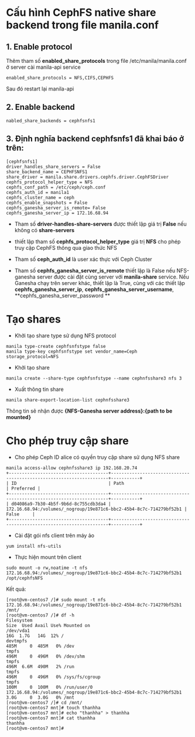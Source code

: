 # Cấu hình CephFS native share backend trong file manila.conf

## 1. Enable protocol 
Thêm tham số **enabled_share_protocols** trong file /etc/manila/manila.conf ở server cài manila-api service
```
enabled_share_protocols = NFS,CIFS,CEPHFS
```
Sau đó restart lại manila-api
## 2. Enable backend 

```
nabled_share_backends = cephfsnfs1
```

## 3. Định nghĩa backend **cephfsnfs1** đã khai báo ở trên:
```
[cephfsnfs1]
driver_handles_share_servers = False
share_backend_name = CEPHFSNFS1
share_driver = manila.share.drivers.cephfs.driver.CephFSDriver
cephfs_protocol_helper_type = NFS
cephfs_conf_path = /etc/ceph/ceph.conf
cephfs_auth_id = manila1
cephfs_cluster_name = ceph
cephfs_enable_snapshots = False
cephfs_ganesha_server_is_remote= False
cephfs_ganesha_server_ip = 172.16.68.94
```
- Tham số **driver-handles-share-servers** được thiết lập giá trị **False** nếu không có **share-servers**

- thiết lập tham số **cephfs_protocol_helper_type** giá trị **NFS** cho phép truy cập CephFS thông qua giao thức NFS 
- Tham số **ceph_auth_id** là user xác thực với Ceph Cluster
- Tham số **cephfs_ganesha_server_is_remote** thiết lập là False nếu NFS-ganesha server được cài đặt cùng server với **manila-share**
service. Nếu Ganesha chạy trên server khác, thiết lập là True, cùng với các thiết lập **cephfs_ganesha_server_ip**, **cephfs_ganesha_server_username**,
**cephfs_ganesha_server_password **

# Tạo shares

- Khởi tạo share type sử dụng NFS protocol
```
manila type-create cephfsnfstype false
manila type-key cephfsnfstype set vendor_name=Ceph storage_protocol=NFS
```

- Khởi tạo share

```
manila create --share-type cephfsnfstype --name cephnfsshare3 nfs 3
```
- Xuất thông tin share
```
manila share-export-location-list cephnfsshare3
```
Thông tin sẽ nhận được **{NFS-Ganesha server address}:{path to be mounted}**

# Cho phép truy cập share 

- Cho phép Ceph ID alice có quyền truy cập share sử dụng NFS share

```
manila access-allow cephnfsshare3 ip 192.168.20.74
+--------------------------------------+---------------------------------------------------------------------+-----------+
| ID                                   | Path                                                                | Preferred |
+--------------------------------------+---------------------------------------------------------------------+-----------+
| d04086a9-7b30-4b5f-9b6d-8c755cdb3da4 | 172.16.68.94:/volumes/_nogroup/19e871c6-bbc2-45b4-8c7c-714279bf52b1 | False     |
+--------------------------------------+---------------------------------------------------------------------+-----------+

```
- Cài đặt gói nfs client trên máy ảo
```
yum install nfs-utils
```
- Thực hiện mount trên client
```
sudo mount -o rw,noatime -t nfs 172.16.68.94:/volumes/_nogroup/19e871c6-bbc2-45b4-8c7c-714279bf52b1 /opt/cephfsNFS
```

Kết quả:
```
[root@vm-centos7 /]# sudo mount -t nfs 172.16.68.94:/volumes/_nogroup/19e871c6-bbc2-45b4-8c7c-714279bf52b1 /mnt/
[root@vm-centos7 /]# df -h
Filesystem                                                           Size  Used Avail Use% Mounted on
/dev/vda1                                                             16G  1.7G   14G  12% /
devtmpfs                                                             485M     0  485M   0% /dev
tmpfs                                                                496M     0  496M   0% /dev/shm
tmpfs                                                                496M  6.6M  490M   2% /run
tmpfs                                                                496M     0  496M   0% /sys/fs/cgroup
tmpfs                                                                100M     0  100M   0% /run/user/0
172.16.68.94:/volumes/_nogroup/19e871c6-bbc2-45b4-8c7c-714279bf52b1  3.0G     0  3.0G   0% /mnt
[root@vm-centos7 /]# cd /mnt/
[root@vm-centos7 mnt]# touch thanhha
[root@vm-centos7 mnt]# echo "thanhha" > thanhha
[root@vm-centos7 mnt]# cat thanhha
thanhha
[root@vm-centos7 mnt]#
```